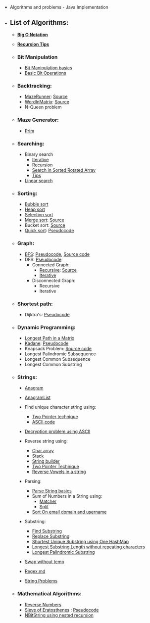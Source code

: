 * Algorithms and problems - Java Implementation
* ## List of Algorithms:
	
	* [**Big O Notation**](https://github.com/pratham87/Algorithms/blob/master/src/main/java/bigONotation/BigO.md)
	* [**Recursion Tips**](https://github.com/pratham87/Algorithms/blob/master/src/main/java/recursion/tips.md)
	
	* ### **Bit Manipulation**
		* [Bit Manipulation basics](https://github.com/pratham87/Algorithms/blob/master/src/main/java/bitManipulation/BitManipulation.md)
		* [Basic Bit Operations](https://github.com/pratham87/Algorithms/blob/master/src/main/java/bitManipulation/BasicBitOperations.java)
	
	* ### **Backtracking:**
		* [MazeRunner](https://github.com/pratham87/Algorithms/blob/master/src/main/java/backtracking/MazeRunner.java): [Source](http://algorithms.tutorialhorizon.com/backtracking-rat-in-a-maze-puzzle/)
		* [WordInMatrix](https://github.com/pratham87/Algorithms/blob/master/src/main/java/backtracking/WordInMatrix.java): [Source](http://algorithms.tutorialhorizon.com/backtracking-search-a-word-in-a-matrix/)
		* N-Queen problem
		
	* ### **Maze Generator:**
		* [Prim](https://github.com/pratham87/Algorithms/blob/master/src/main/java/mazeGenerator/Prim.java)
		
	* ### **Searching:**
		* Binary search
			* [Iterative](https://github.com/pratham87/Algorithms/blob/master/src/main/java/searching/BinarySearchUsingIterations.java)
			* [Recursion](https://github.com/pratham87/Algorithms/blob/master/src/main/java/searching/BinarySearchUsingRecursion.java)
			* [Search in Sorted Rotated Array](https://github.com/pratham87/Algorithms/blob/master/src/main/java/searching/SearchInSortedRotatedArray.java)
			* [Tips](https://github.com/pratham87/Algorithms/blob/master/src/main/java/searching/BinarySearch.md)
		* [Linear search](https://github.com/pratham87/Algorithms/blob/master/src/main/java/searching/LinearSearch.java)
	
	* ### **Sorting:**
		* [Bubble sort](https://github.com/pratham87/Algorithms/blob/master/src/main/java/sorting/BubbleSort.java)
		* [Heap sort](https://github.com/pratham87/Algorithms/blob/master/src/main/java/sorting/HeapSort.java)
		* [Selection sort](https://github.com/pratham87/Algorithms/blob/master/src/main/java/sorting/SelectionSort.java)
		* [Merge sort](https://github.com/pratham87/Algorithms/blob/master/src/main/java/sorting/MergeSort.java): [Source](http://quiz.geeksforgeeks.org/merge-sort/)
		* Bucket sort: [Source](http://www.growingwiththeweb.com/2015/06/bucket-sort.html#code)
		* [Quick sort](https://github.com/pratham87/Algorithms/blob/master/src/main/java/sorting/QuickSort.java): [Pseudocode](https://en.wikipedia.org/wiki/Quicksort)
		
	* ### **Graph:**
		* [BFS](https://github.com/pratham87/Algorithms/blob/master/src/main/java/graph/BFSIterative.java): [Pseudocode](https://en.wikipedia.org/wiki/Breadth-first_search), [Source code](http://www.geeksforgeeks.org/breadth-first-traversal-for-a-graph/)
		* DFS: [Pseudocode](https://en.wikipedia.org/wiki/Depth-first_search)
		  * Connected Graph:
		    * [Recursive](https://github.com/pratham87/Algorithms/blob/master/src/main/java/graph/DFSRecursive.java): [Source](http://www.geeksforgeeks.org/depth-first-traversal-for-a-graph/)
		    * [Iterative](https://github.com/pratham87/Algorithms/blob/master/src/main/java/graph/DFSIterative.java)
		  * Disconnected Graph:
		     * Recursive
		     * Iterative
		
	* ### **Shortest path:**
		* Dijktra's: [Pseudocode](https://en.wikipedia.org/wiki/Dijkstra's_algorithm)
	
    * ### **Dynamic Programming:**
		* [Longest Path in a Matrix](https://github.com/pratham87/Algorithms/blob/master/src/main/java/dynamicProgramming/LongestPathInMatrix.java)
		* [Kadane](https://github.com/pratham87/Algorithms/blob/master/src/main/java/dynamicProgramming/Kadane.java): [Pseudocode](https://en.wikipedia.org/wiki/Maximum_subarray_problem)
		* Knapsack Problem: [Source code](http://www.geeksforgeeks.org/dynamic-programming-set-10-0-1-knapsack-problem/)
		* Longest Palindromic Subsequence
		* Longest Common Subsequence
		* Longest Common Substring
	
	* ### **Strings:**
    	* [Anagram](https://github.com/pratham87/Algorithms/blob/master/src/main/java/strings/Anagram.java)
	    * [AnagramList](https://github.com/pratham87/Algorithms/blob/master/src/main/java/strings/AnagramList.java)
    	* Find unique character string using:
      		* [Two Pointer technique](https://github.com/pratham87/Algorithms/blob/master/src/main/java/strings/FindUniqueCharacterStringUsing2Pointer.java)
      		* [ASCII code](https://github.com/pratham87/Algorithms/blob/master/src/main/java/strings/FindUniqueCharacterStringUsingASCIIcode.java)
    	* [Decryption problem using ASCII](https://github.com/pratham87/Algorithms/blob/master/src/main/java/strings/DecryptionProblem.java)
	    * Reverse string using:
     		* [Char array](https://github.com/pratham87/Algorithms/blob/master/src/main/java/strings/ReverseStringUsingCharArray.java)
      		* [Stack](https://github.com/pratham87/Algorithms/blob/master/src/main/java/strings/ReverseStringUsingStack.java)
      		* [String builder](https://github.com/pratham87/Algorithms/blob/master/src/main/java/strings/ReverseStringUsingStringBuilder.java)
      		* [Two Pointer Technique](https://github.com/pratham87/Algorithms/blob/master/src/main/java/strings/ReverseStringUsingTwoPointerTechnique.java)
      		* [Reverse Vowels in a string](https://github.com/pratham87/Algorithms/blob/master/src/main/java/strings/ReverseVowelsInAString.java)
    	
        * Parsing:
        	* [Parse String basics](https://github.com/pratham87/Algorithms/blob/master/src/main/java/strings/ParseStrings.java)
        	* Sum of Numbers in a String using:
        		* [Matcher](https://github.com/pratham87/Algorithms/blob/master/src/main/java/strings/SumOfNumbersInStringUsingMatcher.java) 
        		* [Split](https://github.com/pratham87/Algorithms/blob/master/src/main/java/strings/SumOfNumbersInStringUsingSplit.java)
        	* [Sort On email domain and username](https://github.com/pratham87/Algorithms/blob/master/src/main/java/strings/SortOnDomainAndUsername.java) 
    	 
    	* Substring:
       		* [Find Substring](https://github.com/pratham87/Algorithms/blob/master/src/main/java/strings/FindSubString.java)
       		* [Replace Substring](https://github.com/pratham87/Algorithms/blob/master/src/main/java/strings/ReplaceSubstring.java)
       		* [Shortest Unique Substring using One HashMap](https://github.com/pratham87/Algorithms/blob/master/src/main/java/strings/ShortestUniqueSubstring.java)
		    * [Longest Substring Length without repeating characters](https://github.com/pratham87/Algorithms/blob/master/src/main/java/strings/LongestSubstringLength.java)
       		* [Longest Palindromic Substring](https://github.com/pratham87/Algorithms/blob/master/src/main/java/strings/LongestPalindromicSubstring.java)
    	* [Swap without temp](https://github.com/pratham87/Algorithms/blob/master/src/main/java/strings/SwapStringsWithoutTemp.java)
    	* [Regex.md](https://github.com/pratham87/Algorithms/blob/master/src/main/java/strings/Regex.md)
	    * [String Problems](https://github.com/pratham87/Algorithms/blob/master/src/main/java/strings/StringProblems.md)
		
	* ### **Mathematical Algorithms:**
		* [Reverse Numbers](https://github.com/pratham87/Algorithms/blob/master/src/main/java/math/ReverseNumber.java)
		* [Sieve of Eratosthenes](https://github.com/pratham87/Algorithms/blob/master/src/main/java/math/SieveOfEratosthenes.java) : [Pseudocode](https://en.wikipedia.org/wiki/Sieve_of_Eratosthenes)
		* [NBitString using nested recursion](https://github.com/pratham87/Algorithms/blob/master/src/main/java/math/NBitString.java)
